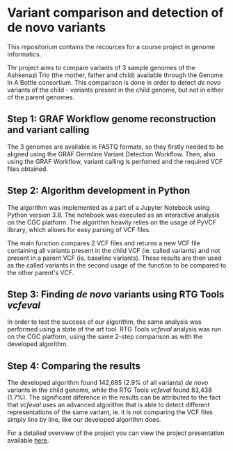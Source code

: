 # Variant comparison and detection of de novo variants
This repositorium contains the recources for a course project in genome informatics.

Thr project aims to compare variants of 3 sample genomes of the Ashkenazi Trio (the mother, father and child) available through the Genome In A Bottle consortium. This comparison is done in order to detect *de novo* variants of the child - variants present in the child genome, but not in either of the parent genomes. 

## Step 1: GRAF Workflow genome reconstruction and variant calling
The 3 genomes are available in FASTQ formats, so they firstly needed to be aligned using the GRAF Germline Variant Detection Workflow. Then, also using the GRAF Workflow, variant calling is perfomed and the required VCF files obtained. 

## Step 2: Algorithm development in Python
The algorithm was implemented as a part of a Jupyter Notebook using Python version 3.8. The notebook was executed as an interactive analysis on the CGC platform. The algorithm heavily relies on the usage of PyVCF library, which allows for easy parsing of VCF files. 

The main function compares 2 VCF files and returns a new VCF file containing all variants present in the child VCF (ie. called variants) and not present in a parent VCF (ie. baseline variants). These results are then used as the called variants in the second usage of the function to be compared to the other parent's VCF.

## Step 3: Finding *de novo* variants using RTG Tools *vcfeval* 
In order to test the success of our algorithm, the same analysis was performed using a state of the art tool. RTG Tools *vcfeval* analysis was run on the CGC platform, using the same 2-step comparison as with the developed algorithm.  

## Step 4: Comparing the results
The developed algorithm found 142,685 (2.9% of all variants) *de novo* variants in the child genome, while the RTG Tools *vcfeval* found 83,438 (1.7%). The significant diference in the results can be attributed to the fact that *vcfeval* uses an advanced algorithm that is able to detect different representations of the same variant, ie. it is not comparing the VCF files simply line by line, like our developed algorithm does. 


For a detailed overview of the project you can view the project presentation available [here](url).
